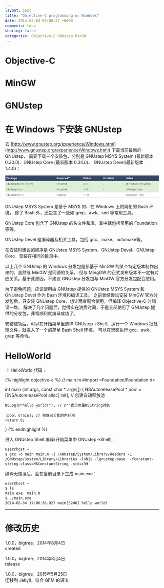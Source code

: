 ```yaml
---
layout: post
title: "Objective-C programming on Windows"
date: 2014-08-04 07:08:57 +0000
comments: tdue
sharing: false
categories: Objective-C GNUstep MinGW
---
```

# Objective-C

# MinGW

# GNUstep

# 在 Windows 下安装 GNUstep

去 [http://www.gnustep.org/experience/Windows.html](http://www.gnustep.org/experience/Windows.html) 下载当前最新的 GNUstep，
需要下载三个安装包，分别是 GNUstep MSYS System (最新版本 0.30.0)、GNUstep Core (最新版本 0.34.0)、
GNUstep Devel(最新版本 1.4.0)：

![Download](/resources/img/2014-08-04-programming-objective-c-on-windows/download-list.png)

GNUstep MSYS System 是基于 MSYS 的、在 Windows 上的简化的 Bash 环境，
除了 Bash 外，还包含了一些如 grep、awk、sed 等常用工具。

GNUstep Core 包含了 GNUstep 的头文件和库，其中就包括常用的 Foundation 等等。

GNUstep Devel 是编译器及相关工具，包括 gcc、make、automake等。

在安装时建议的顺序是 GNUstep MSYS System、GNUstep Devel、GNUstep Core，安装在相同的目录中。

以上几个 GNUstep 的 Windows 分发包是都基于 MinGW 的某个特定版本制作出来的，虽然与 MinGW 是同源的关系，
但与 MingGW 的正式发布版本不一定有对应关系。基于此原因，不建议 GNUstep 分发包与 MinGW 官方分发包配合使用。

为了避免问题，应该使用由 GNUstep 提供的 GNUstep MSYS System 和 GNUstep Devel 作为 Bash 环境和编译工具。
之前曾经尝试安装 MinGW 官方分发包后，只安装 GNUstep Core，想让两者配合使用，但编译 Objective-C 时错误一堆，
解决了几个问题后，觉得实在浪费时间，于是全部使用了 GNUstep 提供的分发包，非常顺利就编译成功了。

安装成功后，可以在开始菜单里选择 GNUstep->Shell，运行一个 Windows 批处理文件，就进入了一个的简单 Bash Shell 环境，
可以在里面执行 gcc、awk、grep 等命令。

# HelloWorld

上 HelloWorld 代码：

{% highlight objective-c %}
// main.m
#import <Foundation/Foundation.h>

int main (int argc, const char * argv[])
{
    NSAutoreleasePool * pool = [[NSAutoreleasePool alloc] init]; // 创建自动释放池

    NSLog(@"hello world!"); // @""表示常量NSString对象

    [pool drain]; // 释放已分配的内存池
    return 0;
}
{% endhighlight %}


进入 GNUstep Shell 编译(开始菜单中 GNUstep->Shell)：

    user@host ~
    $ gcc -o main main.m -I /GNUstep/System/Library/Headers -L /GNUstep/System/Library/Libraries -lobjc -lgnustep-base  -fconstant-string-class=NSConstantString -std=c99

编译无错误后，会在当前目录下生成 main.exe：

    user@host ~
    $ ls
    main.exe  main.m
    $ ./main.exe
    2014-08-04 17:06:38.927 main[5240] hello world!

- - -

# 修改历史
1.0.0，bigtree，2014年8月4日  
created  

1.0.0，bigtree，2014年8月4日  
release

1.0.0，bigtree，2015年5月25日  
迁移到 Jekyll，符合 GFM 的语法

